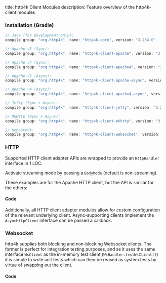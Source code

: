 title: http4k Client Modules
description: Feature overview of the http4k-client modules

### Installation (Gradle)

```groovy
// Java (for development only):
compile group: "org.http4k", name: "http4k-core", version: "3.254.0"

// Apache v5 (Sync): 
compile group: "org.http4k", name: "http4k-client-apache", version: "3.254.0"

// Apache v4 (Sync): 
compile group: "org.http4k", name: "http4k-client-apache4", version: "3.254.0"

// Apache v5 (Async): 
compile group: "org.http4k", name: "http4k-client-apache-async", version: "3.254.0"

// Apache v4 (Async): 
compile group: "org.http4k", name: "http4k-client-apache4-async", version: "3.254.0"

// Jetty (Sync + Async): 
compile group: "org.http4k", name: "http4k-client-jetty", version: "3.254.0"

// OkHttp (Sync + Async): 
compile group: "org.http4k", name: "http4k-client-okhttp", version: "3.254.0"

// Websocket: 
compile group: "org.http4k", name: "http4k-client-websocket", version: "3.254.0"
```

### HTTP
Supported HTTP client adapter APIs are wrapped to provide an `HttpHandler` interface in 1 LOC.

Activate streaming mode by passing a `BodyMode` (default is non-streaming).

These examples are for the Apache HTTP client, but the API is similar for the others:

#### Code [<img class="octocat"/>](https://github.com/http4k/http4k/blob/master/src/docs/guide/modules/clients/example_http.kt)

<script src="https://gist-it.appspot.com/https://github.com/http4k/http4k/blob/master/src/docs/guide/modules/clients/example_http.kt"></script>

Additionally, all HTTP client adapter modules allow for custom configuration of the relevant underlying client. Async-supporting clients implement the `AsyncHttpClient` interface can be passed a callback.

### Websocket
http4k supplies both blocking and non-blocking Websocket clients. The former is perfect for integration testing purposes, and as it uses the same interface `WsClient` as the in-memory test client (`WsHandler.testWsClient()`) it is simple to write unit tests which can then be reused as system tests by virtue of swapping out the client.

#### Code [<img class="octocat"/>](https://github.com/http4k/http4k/blob/master/src/docs/guide/modules/clients/example_websocket.kt)

<script src="https://gist-it.appspot.com/https://github.com/http4k/http4k/blob/master/src/docs/guide/modules/clients/example_websocket.kt"></script>
